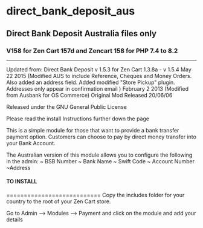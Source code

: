 # direct_bank_deposit_aus
## Direct Bank Deposit Australia files only

### V158 for Zen Cart 157d and Zencart 158 for PHP 7.4 to 8.2
---------------------------------------
Updated from:
Direct Bank Deposit v 1.5.3 for Zen Cart 1.3.8a - v 1.5.4 
May 22 2015 
 (Modified AUS to include Reference, Cheques and Money Orders. 
  Also added an address field. 
  Added modified "Store Pickup" plugin. Addresses only appear in confirmation email
 )
February 2 2013
(Modified from Ausbank for OS Commerce)
Original Mod Released 20/06/06

Released under the GNU General Public License

Please read the install Instructions further down the page

This is a simple module for those that want to provide a bank transfer payment option. Customers can choose to pay by direct money transfer into your Bank Account.

The Australian version of this module allows you to configure the following in the admin:
~ BSB Number
~ Bank Name
~ Swift Code
~ Account Number
~Address

#### TO INSTALL
===========================
Copy the includes folder for your country to the root of your Zen Cart store.

Go to Admin --> Modules --> Payment and click on the module and add your details
